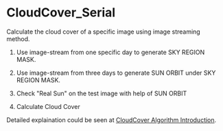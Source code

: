 # CloudCover_Serial
Calculate the cloud cover of a specific image using image streaming method.

1. Use image-stream from one specific day to generate SKY REGION MASK.

2. Use image-stream from three days to generate SUN ORBIT under SKY REGION MASK.

3. Check "Real Sun" on the test image with help of SUN ORBIT

4. Calculate Cloud Cover


Detailed explaination could be seen at [CloudCover Algorithm Introduction](https://docs.google.com/a/bloomsky.com/document/d/1jwBQAfiSyZjmE-oHH94x-RfaqGJ3lXmvW_kSI85joUI/edit?usp=sharing "Only BloomSky Access").


